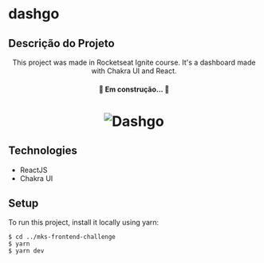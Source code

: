 # dashgo

## Descrição do Projeto
<p align="center">This project was made in Rocketseat Ignite course. It's a dashboard made with Chakra UI and React.</p>

<h4 align="center"> 
	🚧 Em construção...  🚧
</h4>

<h1 align="center">
  <img alt="Dashgo" title="#Dashgo" src="./github/dashgo.png" />
</h1>

## Technologies
- ReactJS
- Chakra UI

## Setup
To run this project, install it locally using yarn:

```
$ cd ../mks-frontend-challenge
$ yarn
$ yarn dev
```
